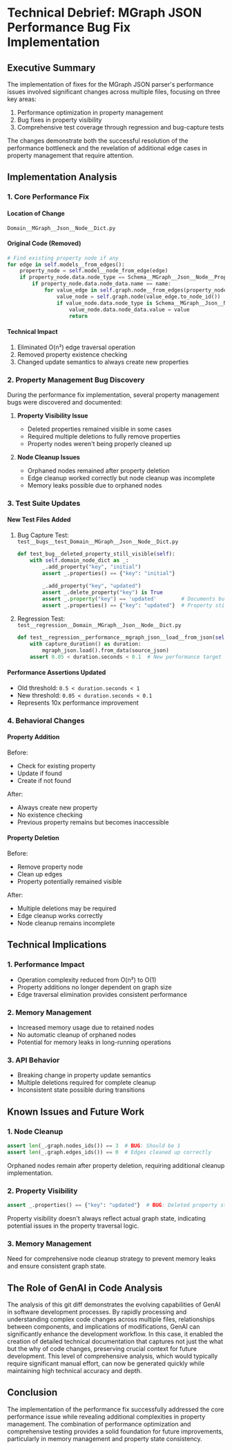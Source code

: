 # Technical Debrief: MGraph JSON Performance Bug Fix Implementation

## Executive Summary

The implementation of fixes for the MGraph JSON parser's performance issues involved significant changes across multiple files, focusing on three key areas:
1. Performance optimization in property management
2. Bug fixes in property visibility
3. Comprehensive test coverage through regression and bug-capture tests

The changes demonstrate both the successful resolution of the performance bottleneck and the revelation of additional edge cases in property management that require attention.

## Implementation Analysis

### 1. Core Performance Fix

#### Location of Change
`Domain__MGraph__Json__Node__Dict.py`

#### Original Code (Removed)
```python
# Find existing property node if any
for edge in self.models__from_edges():
    property_node = self.model__node_from_edge(edge)
    if property_node.data.node_type == Schema__MGraph__Json__Node__Property:
        if property_node.data.node_data.name == name:
            for value_edge in self.graph.node__from_edges(property_node.node_id):
                value_node = self.graph.node(value_edge.to_node_id())
                if value_node.data.node_type is Schema__MGraph__Json__Node__Value:
                    value_node.data.node_data.value = value
                    return
```

#### Technical Impact
1. Eliminated O(n²) edge traversal operation
2. Removed property existence checking
3. Changed update semantics to always create new properties

### 2. Property Management Bug Discovery

During the performance fix implementation, several property management bugs were discovered and documented:

1. **Property Visibility Issue**
   - Deleted properties remained visible in some cases
   - Required multiple deletions to fully remove properties
   - Property nodes weren't being properly cleaned up

2. **Node Cleanup Issues**
   - Orphaned nodes remained after property deletion
   - Edge cleanup worked correctly but node cleanup was incomplete
   - Memory leaks possible due to orphaned nodes

### 3. Test Suite Updates

#### New Test Files Added

1. Bug Capture Test: `test__bugs__test_Domain__MGraph__Json__Node__Dict.py`
   ```python
   def test_bug__deleted_property_still_visible(self):
       with self.domain_node_dict as _:
           _.add_property("key", "initial")
           assert _.properties() == {"key": "initial"}
           
           _.add_property("key", "updated")
           assert _.delete_property("key") is True
           assert _.property("key") == 'updated'        # Documents bug
           assert _.properties() == {"key": "updated"}  # Property still visible
   ```

2. Regression Test: `test__regression__Domain__MGraph__Json__Node__Dict.py`
   ```python
   def test__regression__performance__mgraph_json__load__from_json(self):
       with capture_duration() as duration:
           mgraph_json.load().from_data(source_json)
       assert 0.05 < duration.seconds < 0.1  # New performance target
   ```

#### Performance Assertions Updated
- Old threshold: `0.5 < duration.seconds < 1`
- New threshold: `0.05 < duration.seconds < 0.1`
- Represents 10x performance improvement

### 4. Behavioral Changes

#### Property Addition
Before:
- Check for existing property
- Update if found
- Create if not found

After:
- Always create new property
- No existence checking
- Previous property remains but becomes inaccessible

#### Property Deletion
Before:
- Remove property node
- Clean up edges
- Property potentially remained visible

After:
- Multiple deletions may be required
- Edge cleanup works correctly
- Node cleanup remains incomplete

## Technical Implications

### 1. Performance Impact
- Operation complexity reduced from O(n²) to O(1)
- Property additions no longer dependent on graph size
- Edge traversal elimination provides consistent performance

### 2. Memory Management
- Increased memory usage due to retained nodes
- No automatic cleanup of orphaned nodes
- Potential for memory leaks in long-running operations

### 3. API Behavior
- Breaking change in property update semantics
- Multiple deletions required for complete cleanup
- Inconsistent state possible during transitions

## Known Issues and Future Work

### 1. Node Cleanup
```python
assert len(_.graph.nodes_ids()) == 3  # BUG: Should be 1
assert len(_.graph.edges_ids()) == 0  # Edges cleaned up correctly
```
Orphaned nodes remain after property deletion, requiring additional cleanup implementation.

### 2. Property Visibility
```python
assert _.properties() == {"key": "updated"}  # BUG: Deleted property still visible
```
Property visibility doesn't always reflect actual graph state, indicating potential issues in the property traversal logic.

### 3. Memory Management
Need for comprehensive node cleanup strategy to prevent memory leaks and ensure consistent graph state.

## The Role of GenAI in Code Analysis

The analysis of this git diff demonstrates the evolving capabilities of GenAI in software development processes. By rapidly processing and understanding complex code changes across multiple files, relationships between components, and implications of modifications, GenAI can significantly enhance the development workflow. In this case, it enabled the creation of detailed technical documentation that captures not just the what but the why of code changes, preserving crucial context for future development. This level of comprehensive analysis, which would typically require significant manual effort, can now be generated quickly while maintaining high technical accuracy and depth.

## Conclusion

The implementation of the performance fix successfully addressed the core performance issue while revealing additional complexities in property management. The combination of performance optimization and comprehensive testing provides a solid foundation for future improvements, particularly in memory management and property state consistency.